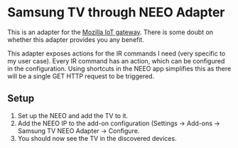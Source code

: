 # Samsung TV through NEEO Adapter

This is an adapter for the [Mozilla IoT gateway](https://iot.mozilla.org). There is some doubt on whether this adapter provides you any benefit.

This adapter exposes actions for the IR commands I need (very specific to my user case). Every IR command has an action, which can be configured in the configuration. Using shortcuts in the NEEO app simplifies this as there will be a single GET HTTP request to be triggered.

## Setup
1. Set up the NEEO and add the TV to it.
2. Add the NEEO IP to the add-on configuration (Settings → Add-ons → Samsung TV NEEO Adapter → Configure.
4. You should now see the TV in the discovered devices.
